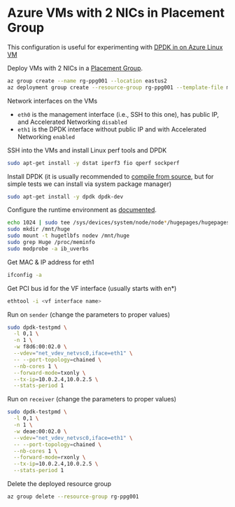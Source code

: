 # Azure VMs with 2 NICs in Placement Group

This configuration is useful for experimenting with [DPDK in on Azure Linux VM](https://docs.microsoft.com/en-us/azure/virtual-network/setup-dpdk)

Deploy VMs with 2 NICs in a [Placement Group](https://docs.microsoft.com/en-us/azure/virtual-machines/co-location).

```bash
az group create --name rg-ppg001 --location eastus2
az deployment group create --resource-group rg-ppg001 --template-file main.bicep --parameter vmSize=Standard_L8s_v2 instanceCount=2 authenticationType=sshPublicKey -o json --query "properties.outputs"
```

Network interfaces on the VMs

* `eth0` is the management interface (i.e., SSH to this one), has public IP, and Accelerated Networking `disabled`
* `eth1` is the DPDK interface without public IP and with Accelerated Networking `enabled`

SSH into the VMs and install Linux perf tools and DPDK

```bash
sudo apt-get install -y dstat iperf3 fio qperf sockperf
```

Install DPDK (it is usually recommended to [compile from source](https://docs.microsoft.com/en-us/azure/virtual-network/setup-dpdk#compile-and-install-dpdk-manually), but for simple tests we can install via system package manager)

```bash
sudo apt-get install -y dpdk dpdk-dev
```

Configure the runtime environment as [documented](https://docs.microsoft.com/en-us/azure/virtual-network/setup-dpdk).

```bash
echo 1024 | sudo tee /sys/devices/system/node/node*/hugepages/hugepages-2048kB/nr_hugepages
sudo mkdir /mnt/huge
sudo mount -t hugetlbfs nodev /mnt/huge
sudo grep Huge /proc/meminfo
sudo modprobe -a ib_uverbs
```

Get MAC & IP address for eth1

```bash
ifconfig -a
```

Get PCI bus id for the VF interface (usually starts with en*)

```bash
ethtool -i <vf interface name>
```

Run on `sender` (change the parameters to proper values)

```bash
sudo dpdk-testpmd \
  -l 0,1 \
  -n 1 \
  -w f8d6:00:02.0 \
  --vdev="net_vdev_netvsc0,iface=eth1" \
  -- --port-topology=chained \
  --nb-cores 1 \
  --forward-mode=txonly \
  --tx-ip=10.0.2.4,10.0.2.5 \
  --stats-period 1
```

Run on `receiver` (change the parameters to proper values)

```bash
sudo dpdk-testpmd \
  -l 0,1 \
  -n 1 \
  -w deae:00:02.0 \
  --vdev="net_vdev_netvsc0,iface=eth1" \
  -- --port-topology=chained \
  --nb-cores 1 \
  --forward-mode=rxonly \
  --tx-ip=10.0.2.4,10.0.2.5 \
  --stats-period 1
```

Delete the deployed resource group

```bash
az group delete --resource-group rg-ppg001
```
